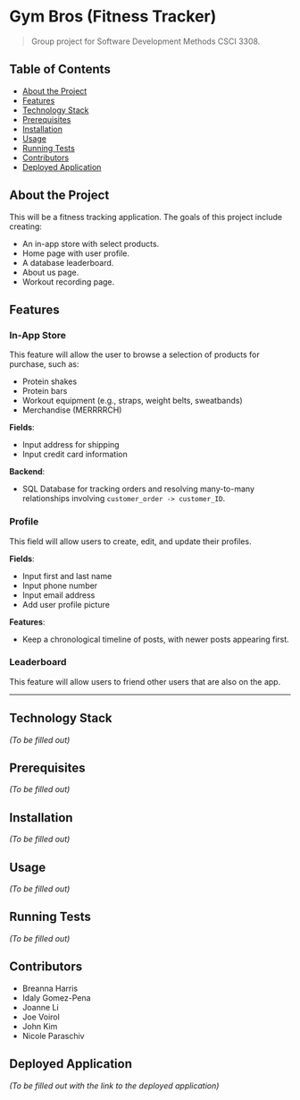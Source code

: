 # Gym Bros (Fitness Tracker)

> Group project for Software Development Methods CSCI 3308.

## Table of Contents

- [About the Project](#about-the-project)
- [Features](#features)
- [Technology Stack](#technology-stack)
- [Prerequisites](#prerequisites)
- [Installation](#installation)
- [Usage](#usage)
- [Running Tests](#running-tests)
- [Contributors](#contributors)
- [Deployed Application](#deployed-application)

## About the Project

This will be a fitness tracking application. The goals of this project include creating:
- An in-app store with select products.
- Home page with user profile.
- A database leaderboard. 
- About us page.
- Workout recording page. 

## Features

### In-App Store
This feature will allow the user to browse a selection of products for purchase, such as:
- Protein shakes
- Protein bars
- Workout equipment (e.g., straps, weight belts, sweatbands)
- Merchandise (MERRRRCH)

**Fields**:
- Input address for shipping
- Input credit card information

**Backend**:
- SQL Database for tracking orders and resolving many-to-many relationships involving `customer_order -> customer_ID`.

### Profile
This field will allow users to create, edit, and update their profiles.

**Fields**:
- Input first and last name
- Input phone number
- Input email address
- Add user profile picture

**Features**:
- Keep a chronological timeline of posts, with newer posts appearing first.

### Leaderboard
This feature will allow users to friend other users that are also on the app.

---

## Technology Stack

*(To be filled out)*

## Prerequisites

*(To be filled out)*

## Installation

*(To be filled out)*

## Usage

*(To be filled out)*

## Running Tests

*(To be filled out)*

## Contributors

- Breanna Harris
- Idaly Gomez-Pena
- Joanne Li
- Joe Voirol
- John Kim
- Nicole Paraschiv

## Deployed Application

*(To be filled out with the link to the deployed application)*

